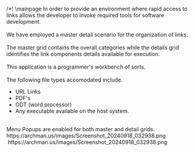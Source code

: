 /*! \mainpage
In order to provide an environment where rapid access to links allows the developer to invoke required tools for software development.<br><br> We have employed a master detail scenario for the organization of links.<br><br>
The master grid contains the overall categories while the details grid identifies the link components details available for execution.<br><br>
This application is a programmer's workbench of sorts.  
<br>The following file types accomodated include.
<ul><li>URL Links</li></li><li>PDF's</li><li>ODT (word processor)</li><li>Any executable available on the host system.</li></ul><br>Menu Popups are enabled for both master and detail grids.
<br>https://archman.us/images/Screenshot_20240918_032938.png<br>
<image></image>
https://archman.us/images/Screenshot_20240918_032938.png


